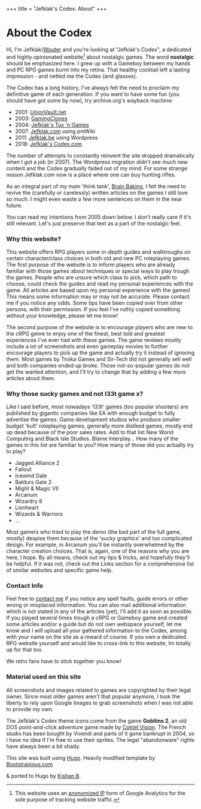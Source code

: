 +++
title = "Jefklak's Codex: About"
+++

# About the Codex

Hi, I'm Jefklak/[Wouter](https://brainbaking.com/about/) and you're looking at "Jefklak's Codex", a dedicated and highly opinionated website[^1] about nostalgic games. The word **nostalgic** should be emphasized here. I grew up with a Gameboy between my hands and PC RPG games burnt into my retina. That healthy cocktail left a lasting impression - and netted me the Codex (and glasses).

The Codex has a long history, I've always felt the need to proclaim my definitive game of each generation. If you want to have some fun (you should have got some by now), try archive.org's wayback machine:

- 2001: [UnionVault.net](https://web.archive.org/web/20020529210353/http://www.unionvault.net:80/)
- 2003: [GamingClones](https://web.archive.org/web/20030420061718/http://gamingclones.com:80/)
- 2004: [Jefklak's Tux 'n Games](https://web.archive.org/web/20041206113458/http://jefklak.suidzer0.org:80/)
- 2007: [Jefklak.com](https://web.archive.org/web/20070512212547/http://www.jefklak.com:80/Main/HomePage) using pmWiki
- 2011: [Jefklak.be](https://web.archive.org/web/20110107221804/http://jefklak.be) using Wordpress
- 2018: [Jefklak's Codex.com](https://jefklakscodex.com)

The number of attempts to constantly reinvent the site dropped dramatically when I got a job (in 2007). The Wordpress migration didn't see much new content and the Codex gradually faded out of my mind. For some strange reason Jefklak.com now is a place where one can buy hunting rifles. 

As an integral part of my main 'think tank', [Brain Baking](https://brainbaking.com/), I felt the need to revive the (carefully or carelessly) written articles on the games I still love so much. I might even waste a few more sentences on them in the near future. 

You can read my intentions from 2005 down below. I don't really care if it's still relevant. Let's just preserve that text as a part of the nostalgic feel. 

### Why this website?

This website offers RPG players some in-depth guides and walktroughs on certain character/class choices in both old and new PC roleplaying games. The first purpose of the website is to inform players who are already familiar with those games about techniques or special ways to play trough the games. People who are unsure which class to pick, which path to choose, could check the guides and read my personal experiences with the game. All articles are based upon my personal experience with the games! This means some information may or may not be accurate. Please contact me if you notice any odds. Some tips have been copied over from other persons, with their permission. If you feel I've ruthly copied something without your knowledge, please let me know!

The second purpose of the website is to encourage players who are new to the cRPG genre to enjoy one of the finest, best told and greatest experiences I've ever had with these games. The game reviews mostly include a lot of screenshots and even gameplay movies to further encourage players to pick up the game and actually try it instead of ignoring them. Most games by Troika Games and Sir-Tech did not generally sell well and both companies ended up broke. Those not-so-popular games do not get the wanted attention, and I'll try to change that by adding a few more articles about them.

### Why those sucky games and not l33t game x?

Like I said before, most nowadays 'l33t' games (too popular shooters) are published by gigantic companies like EA with enough budget to fully advertise the games. Game development studios who produce smaller budget 'kult' roleplaying games, generally more disliked games, mostly end up dead because of the poor sales rates. Add to that list New World Computing and Black Isle Studios. Blame Interplay... 
How many of the games in this list are familiar to you? How many of those did you actually try to play?

- Jagged Alliance 2
- Fallout
- Icewind Dale
- Baldurs Gate 2
- Might & Magic VII
- Arcanum
- Wizardry 8
- Lionheart
- Wizards & Warriors
- ...

Most gamers who tried to play the demo (the bad part of the full game, mostly) despise them because of the 'sucky graphics' and too complicated design. For example, in Arcanum you'll be instantly overwhelmed by the character creation choices. That is, again, one of the reasons why you are here, I hope. By all means, check out my tips & tricks, and hopefully they'll be helpful. If it was not, check out the Links section for a comprehensive list of similar websites and specific game help.

### Contact Info

Feel free to [contact me](https://brainbaking.com/about/) if you notice any spell faults, guide errors or other wrong or misplaced information. You can also mail additional information which is not stated in any of the articles (yet), I'll add it as soon as possible. If you played several times trough a cRPG or Gameboy game and created some articles and/or a guide but do not own webspace yourself, let me know and I will upload all your gathered information to the Codex, among with your name on the site as a reward of course. If you own a dedicated RPG website yourself and would like to cross-link to this website, Im totally up for that too. 

We retro fans have to stick together you know!

### Material used on this site

All screenshots and images related to games are copyrighted by their legal owner. Since most older games aren't that popular anymore, I took the liberty to rely upon Google Images to grab screenshots when I was not able to provide my own. 

The Jefklak's Codex theme icons come from the game **Gobliins 2**, an old DOS point-and-click adventure game made by [Coktel Vision](https://en.wikipedia.org/wiki/Coktel_Vision). The French studio has been bought by Vivendi and parts of it gone bankrupt in 2004, so I have no idea if I'm free to use their sprites. The legal "abandonware" rights have always been a bit shady. 

This site was built using [Hugo](http://gohugo.io/). Heavily modified template by <a href="https://bootstrapious.com/free-templates" class="external">Bootstrapious.com</a>
<!-- Not removing this link is part of the licence conditions of the template. Thanks for understanding :) -->
&amp; ported to Hugo by <a href="https://github.com/kishaningithub">Kishan B</a>.

[^1]: This website uses an [anonymized IP](https://support.google.com/analytics/answer/2763052?hl=en) form of Google Analytics for the sole purpose of tracking website traffic. 